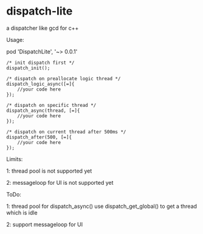 # dispatch-lite

a dispatcher like gcd for c++

Usage:

 pod 'DispatchLite', '~> 0.0.1'

	/* init dispatch first */
	dispatch_init();
	
	/* dispatch on preallocate logic thread */
    dispatch_logic_async([=]{
        //your code here
    });
    
    /* dispatch on specific thread */
    dispatch_async(thread, [=]{
        //your code here
    });
	
	/* dispatch on current thread after 500ms */
    dispatch_after(500, [=]{
        //your code here
    });

Limits:

1: thread pool is not supported yet

2: messageloop for UI is not supported yet
	
ToDo:

1: thread pool for dispatch_async()
use dispatch_get_global() to get a thread which is idle

2: support messageloop for UI 

